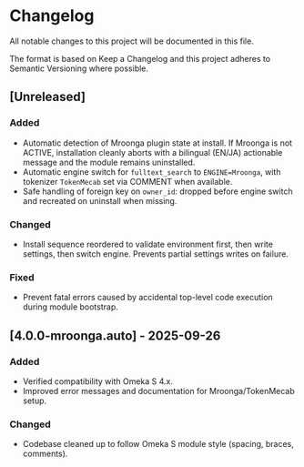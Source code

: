 # Changelog

All notable changes to this project will be documented in this file.

The format is based on Keep a Changelog and this project adheres to Semantic Versioning where possible.

## [Unreleased]

### Added
- Automatic detection of Mroonga plugin state at install. If Mroonga is not ACTIVE, installation cleanly aborts with a bilingual (EN/JA) actionable message and the module remains uninstalled.
- Automatic engine switch for `fulltext_search` to `ENGINE=Mroonga`, with tokenizer `TokenMecab` set via COMMENT when available.
- Safe handling of foreign key on `owner_id`: dropped before engine switch and recreated on uninstall when missing.

### Changed
- Install sequence reordered to validate environment first, then write settings, then switch engine. Prevents partial settings writes on failure.

### Fixed
- Prevent fatal errors caused by accidental top-level code execution during module bootstrap.

## [4.0.0-mroonga.auto] - 2025-09-26

### Added
- Verified compatibility with Omeka S 4.x.
- Improved error messages and documentation for Mroonga/TokenMecab setup.

### Changed
- Codebase cleaned up to follow Omeka S module style (spacing, braces, comments).

